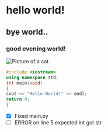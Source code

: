 # hello world!
## bye world..
### good evening world!
![Picture of a cat](https://hips.hearstapps.com/hmg-prod/images/cute-cat-photos-1593441022.jpg?crop=1.00xw:0.753xh;0,0.153xh&resize=1200:*)
```cpp
#include <iostream>
using namespace std;
int main(void)
{
cout << "Hello World!" << endl;
return 0;
}
```
- [x] Fixed main.py
- [ ] ERROR on line 5 expected int got str
